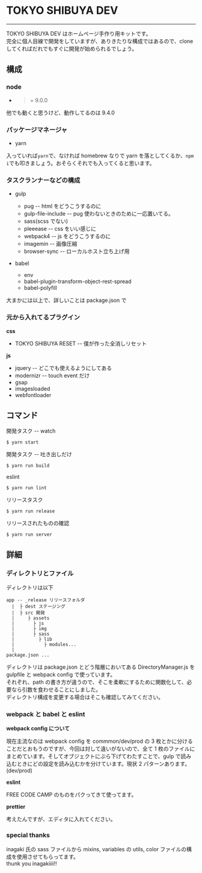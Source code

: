 # TOKYO SHIBUYA DEV

---

TOKYO SHIBUYA DEV はホームページ手作り用キットです。<br>
完全に個人目線で開発をしていますが、ありきたりな構成ではあるので、clone してくればだれでもすぐに開発が始められるでしょう。

## 構成

### node

* > = 9.0.0

他でも動くと思うけど、動作してるのは 9.4.0

### パッケージマネージャ

* yarn

入っていれば`yarn`で、なければ homebrew なりで yarn を落としてくるか、`npm i`でも叩きましょう。おそらくそれでも入ってくると思います。

### タスクランナーなどの構成

* gulp

  * pug -- html をどうこうするのに
  * gulp-file-include -- pug 使わないときのために一応置いてる。
  * sass(scss でない)
  * pleeease -- css をいい感じに
  * webpack4 -- js をどうこうするのに
  * imagemin -- 画像圧縮
  * browser-sync -- ローカルホスト立ち上げ用

* babel
  * env
  * babel-plugin-transform-object-rest-spread
  * babel-polyfill

大まかには以上で、詳しいことは package.json で

### 元から入れてるプラグイン

**css**

* TOKYO SHIBUYA RESET -- 僕が作った全消しリセット

**js**

* jquery -- どこでも使えるようにしてある
* modernizr -- touch event だけ
* gsap
* imagesloaded
* webfontloader

## コマンド

開発タスク -- watch

    $ yarn start

開発タスク -- 吐き出しだけ

    $ yarn run build

eslint

    $ yarn run lint

リリースタスク

    $ yarn run release

リリースされたものの確認

    $ yarn run server

## 詳細

### ディレクトリとファイル

ディレクトリは以下

    app -- _release リリースフォルダ
      |  ├ dest ステージング
      |  ├ src 開発
      |     ├ assets
      |       ├ js
      |       ├ img
      |       ├ sass
      |         ├ lib
      |           ├ modules...
      |
    package.json ...

ディレクトリは package.json とどう階層においてある DirectoryManager.js を gulpfile と webpack config で使っています。<br>
それぞれ、path の書き方が違うので、そこを柔軟にするために関数化して、必要なら引数を食わせることにしました。  
ディレクトリ構成を変更する場合はそこも確認してみてください。

### webpack と babel と eslint

**webpack config について**

現在主流なのは webpack config を commmon/dev/prod の 3 枚とかに分けることだとおもうのですが、今回は対して違いがないので、全て 1 枚のファイルにまとめています。そしてオブジェクトにぶら下げてわたすことで、gulp で読み込むときにどの設定を読み込むかを分けています。現状 2 パターンあります。(dev/prod)

**eslint**

FREE CODE CAMP のものをパクってきて使ってます。

**prettier**

考えたんですが、エディタに入れてください。

### special thanks

inagaki 氏の sass ファイルから mixins, variables の utils, color ファイルの構成を使用させてもらってます。<br>
thunk you inagakiiii!!
